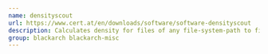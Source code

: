 ```yaml
---
name: densityscout
url: https://www.cert.at/en/downloads/software/software-densityscout
description: Calculates density for files of any file-system-path to finally output an accordingly descending ordered list.
group: blackarch blackarch-misc
---
```

